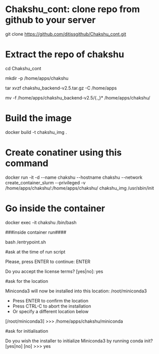 # Chakshu_cont: clone repo from github to your server


git clone https://github.com/ditissgithub/Chakshu_cont.git



# Extract the repo of chakshu

cd Chakshu_cont

mkdir -p /home/apps/chakshu

tar xvzf chakshu_backend-v2.5.tar.gz -C /home/apps 

mv -f /home/apps/chakshu_backend-v2.5/{.,}* /home/apps/chakshu/




# Build the image

docker build -t chakshu_img .



# Create conatiner using this command

docker run -it -d --name chakshu --hostname chakshu --network create_container_slurm --privileged -v /home/apps/chakshu/:/home/apps/chakshu/ chakshu_img /usr/sbin/init

# Go inside the container 

docker exec -it chakshu /bin/bash

###inside container run####

bash /entrypoint.sh

#ask at the time of run script

Please, press ENTER to continue: ENTER

Do you accept the license terms? [yes|no]: yes

#ask for the location

Miniconda3 will now be installed into this location:
/root/miniconda3

  - Press ENTER to confirm the location
  - Press CTRL-C to abort the installation
  - Or specify a different location below

[/root/miniconda3] >>> /home/apps/chakshu/miniconda

#ask for initialisation 

Do you wish the installer to initialize Miniconda3
by running conda init? [yes|no]
[no] >>> yes





